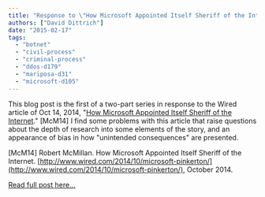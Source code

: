 ```yaml
---
title: "Response to \"How Microsoft Appointed Itself Sheriff of the Internet\" (Part 1)"
authors: ["David Dittrich"]
date: "2015-02-17"
tags: 
  - "botnet"
  - "civil-process"
  - "criminal-process"
  - "ddos-d179"
  - "mariposa-d31"
  - "microsoft-d105"
---
```


This blog post is the first of a two-part series in response to the Wired article of Oct 14, 2014, "[How Microsoft Appointed Itself Sheriff of the Internet](http://www.wired.com/2014/10/microsoft-pinkerton/)." \[McM14\] I find some problems with this article that raise questions about the depth of research into some elements of the story, and an appearance of bias in how "unintended consequences" are presented.  
  
\[McM14\] Robert McMillan. How Microsoft Appointed Itself Sheriff of the Internet. [http://www.wired.com/2014/10/microsoft-pinkerton/](http://www.wired.com/2014/10/microsoft-pinkerton/), October 2014. 
  
[Read full post here...](https://staff.washington.edu/dittrich/home/blog/wired-response-p1.html)
